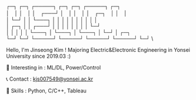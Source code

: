 ┌─┐ ┌─┐ ┌─────┐ ┌─┐     ┌─┐     ┌─────┐  ┌─┐ \
│　│ │　│ │　┌───┘ │　│     │　│     │　┌─┐　│  │　│ \
│ └─┘ │ │ └───┐ │ │     │ │     │ │ │ │  │ │ \
│ ┌─┐ │ │ ┌───┘ │ │     │ │     │ │ │ │  └─┘ \
│ │ │ │ │ └───┐ │ └───┐ │ └───┐ │ └─┘ │  ┌─┐ \
└─┘ └─┘ └─────┘ └─────┘ └─────┘ └─────┘  └─┘ \

Hello, I'm Jinseong Kim !
Majoring Electric&Electronic Engineering in Yonsei University since 2019.03 :)

🎈 Interesting in :
  ML/DL, Power/Control

📞 Contact :
  kjs007549@yonsei.ac.kr

🔧 Skills :
  Python, C/C++, Tableau
